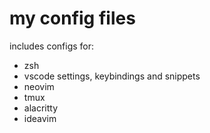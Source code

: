 # my config files

includes configs for:
- zsh
- vscode settings, keybindings and snippets
- neovim
- tmux
- alacritty
- ideavim
